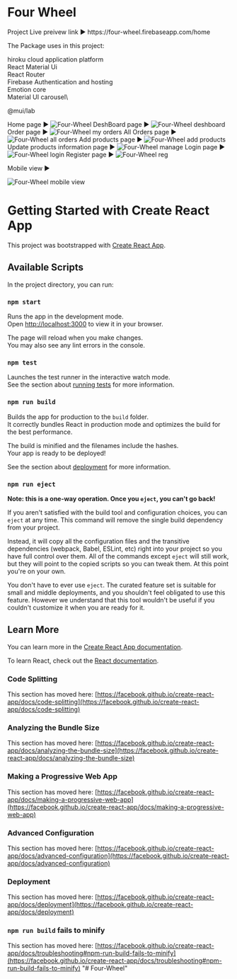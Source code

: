 <h1>Four Wheel </h1>
Project Live preivew link ► https://four-wheel.firebaseapp.com/home

The Package uses in this project:

hiroku cloud application platform\
React Material Ui\
React Router\
Firebase Authentication and hosting\
Emotion core\
Material UI carousel\

@mui/lab

Home page ►
![Four-Wheel](https://user-images.githubusercontent.com/58640846/175876731-e30089b2-00af-4ebb-9746-d8fa6e9633f2.png)
DeshBoard page ►
![Four-Wheel deshboard](https://user-images.githubusercontent.com/58640846/175876871-50af4b1f-85be-4f35-a0d4-7c8628725956.png)
Order page ►
![Four-Wheel my orders](https://user-images.githubusercontent.com/58640846/175876963-f345a122-7bf4-4dd3-8673-553ebad927ce.png)
All Orders page ►
![Four-Wheel all orders](https://user-images.githubusercontent.com/58640846/175877020-f55dfea5-f574-4df6-9535-a639ca45bf2f.png)
Add products page ►
![Four-Wheel add products](https://user-images.githubusercontent.com/58640846/175877086-ab60257c-cfe0-4eeb-afa3-34ab2d40ffcc.png)
Update products information page ►
![Four-Wheel manage ](https://user-images.githubusercontent.com/58640846/175877227-e026f8b8-be14-4275-9a21-2cf293ebdf28.png)
Login page ►
![Four-Wheel login](https://user-images.githubusercontent.com/58640846/175877446-cd049fe8-20a7-49e5-98fb-67193e466045.png)
Register page ►
![Four-Wheel reg](https://user-images.githubusercontent.com/58640846/175877505-cd191f10-3c90-4090-aa51-bb423bb8f924.png)

Mobile view ►

![Four-Wheel mobile view](https://user-images.githubusercontent.com/58640846/175877609-5c9bb983-8744-4a2f-9cb0-2959ae860898.png)

# Getting Started with Create React App

This project was bootstrapped with [Create React App](https://github.com/facebook/create-react-app).

## Available Scripts

In the project directory, you can run:

### `npm start`

Runs the app in the development mode.\
Open [http://localhost:3000](http://localhost:3000) to view it in your browser.

The page will reload when you make changes.\
You may also see any lint errors in the console.

### `npm test`

Launches the test runner in the interactive watch mode.\
See the section about [running tests](https://facebook.github.io/create-react-app/docs/running-tests) for more information.

### `npm run build`

Builds the app for production to the `build` folder.\
It correctly bundles React in production mode and optimizes the build for the best performance.

The build is minified and the filenames include the hashes.\
Your app is ready to be deployed!

See the section about [deployment](https://facebook.github.io/create-react-app/docs/deployment) for more information.

### `npm run eject`

**Note: this is a one-way operation. Once you `eject`, you can't go back!**

If you aren't satisfied with the build tool and configuration choices, you can `eject` at any time. This command will remove the single build dependency from your project.

Instead, it will copy all the configuration files and the transitive dependencies (webpack, Babel, ESLint, etc) right into your project so you have full control over them. All of the commands except `eject` will still work, but they will point to the copied scripts so you can tweak them. At this point you're on your own.

You don't have to ever use `eject`. The curated feature set is suitable for small and middle deployments, and you shouldn't feel obligated to use this feature. However we understand that this tool wouldn't be useful if you couldn't customize it when you are ready for it.

## Learn More

You can learn more in the [Create React App documentation](https://facebook.github.io/create-react-app/docs/getting-started).

To learn React, check out the [React documentation](https://reactjs.org/).

### Code Splitting

This section has moved here: [https://facebook.github.io/create-react-app/docs/code-splitting](https://facebook.github.io/create-react-app/docs/code-splitting)

### Analyzing the Bundle Size

This section has moved here: [https://facebook.github.io/create-react-app/docs/analyzing-the-bundle-size](https://facebook.github.io/create-react-app/docs/analyzing-the-bundle-size)

### Making a Progressive Web App

This section has moved here: [https://facebook.github.io/create-react-app/docs/making-a-progressive-web-app](https://facebook.github.io/create-react-app/docs/making-a-progressive-web-app)

### Advanced Configuration

This section has moved here: [https://facebook.github.io/create-react-app/docs/advanced-configuration](https://facebook.github.io/create-react-app/docs/advanced-configuration)

### Deployment

This section has moved here: [https://facebook.github.io/create-react-app/docs/deployment](https://facebook.github.io/create-react-app/docs/deployment)

### `npm run build` fails to minify

This section has moved here: [https://facebook.github.io/create-react-app/docs/troubleshooting#npm-run-build-fails-to-minify](https://facebook.github.io/create-react-app/docs/troubleshooting#npm-run-build-fails-to-minify)
"# Four-Wheel" 
